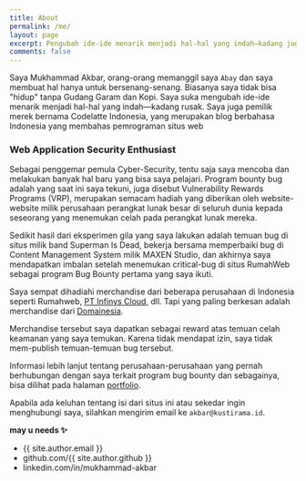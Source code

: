 ```yaml
---
title: About
permalink: /me/
layout: page
excerpt: Pengubah ide-ide menarik menjadi hal-hal yang indah—kadang juga rusak.
comments: false
---
```


Saya Mukhammad Akbar, orang-orang memanggil saya `Abay` dan saya membuat hal hanya untuk bersenang-senang. Biasanya saya tidak bisa "hidup" tanpa Gudang Garam dan Kopi. Saya suka mengubah ide-ide menarik menjadi hal-hal yang indah—kadang rusak. Saya juga pemilik merek bernama Codelatte Indonesia, yang merupakan blog berbahasa Indonesia yang membahas pemrograman situs web

### Web Application Security Enthusiast

Sebagai penggemar pemula Cyber-Security, tentu saja saya mencoba dan melakukan banyak hal baru yang bisa saya pelajari. Program bounty bug adalah yang saat ini saya tekuni, juga disebut Vulnerability Rewards Programs (VRP), merupakan semacam hadiah yang diberikan oleh website-website milik perusahaan perangkat lunak besar di seluruh dunia kepada seseorang yang menemukan celah pada perangkat lunak mereka.

Sedikit hasil dari eksperimen gila yang saya lakukan adalah temuan bug di situs milik band Superman Is Dead, bekerja bersama memperbaiki bug di Content Management System milik MAXEN Studio, dan akhirnya saya mendapatkan imbalan setelah menemukan critical-bug di situs RumahWeb sebagai program Bug Bounty pertama yang saya ikuti.

Saya sempat dihadiahi merchandise dari beberapa perusahaan di Indonesia seperti Rumahweb, [PT Infinys Cloud](http://infinyscloud.com/), dll. Tapi yang paling berkesan adalah merchandise dari [Domainesia](https://www.domainesia.com/).

Merchandise tersebut saya dapatkan sebagai reward atas temuan celah keamanan yang saya temukan. Karena tidak mendapat izin, saya tidak mem-publish temuan-temuan bug tersebut.

Informasi lebih lanjut tentang perusahaan-perusahaan yang pernah berhubungan dengan saya terkait program bug bounty dan sebagainya, bisa dilihat pada halaman [portfolio](https://abaykan.com/portfolio/).



Apabila ada keluhan tentang isi dari situs ini atau sekedar ingin menghubungi saya, silahkan mengirim email ke `akbar@kustirama.id`.

**may u needs ✨**

- {{ site.author.email }}
- github.com/{{ site.author.github }}
- linkedin.com/in/mukhammad-akbar